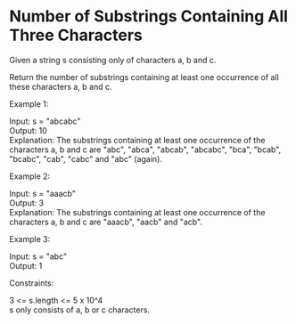 # Number of Substrings Containing All Three Characters

Given a string s consisting only of characters a, b and c.

Return the number of substrings containing at least one occurrence of all these characters a, b and c.

Example 1:

Input: s = "abcabc"\
Output: 10\
Explanation: The substrings containing at least one occurrence of the characters a, b and c are "abc", "abca", "abcab", "abcabc", "bca", "bcab", "bcabc", "cab", "cabc" and "abc" (again). 

Example 2:

Input: s = "aaacb"\
Output: 3\
Explanation: The substrings containing at least one occurrence of the characters a, b and c are "aaacb", "aacb" and "acb". 

Example 3:

Input: s = "abc"\
Output: 1
 
Constraints:

3 <= s.length <= 5 x 10^4\
s only consists of a, b or c characters.